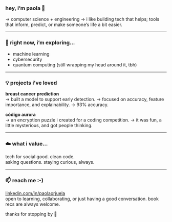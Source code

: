 ### hey, i’m paola 🌿

→ computer science + engineering
→ i like building tech that helps; tools that inform, predict, or make someone’s life a bit easier.

---

### 🌱 right now, i’m exploring...

- machine learning
- cybersecurity
- quantum computing (still wrapping my head around it, tbh)
  
---

### 💡 projects i’ve loved

**breast cancer prediction**  
→ built a model to support early detection.
→ focused on accuracy, feature importance, and explainability. 
→ 93% accuracy.

**código aurora**  
→ an encryption puzzle i created for a coding competition.
→ it was fun, a little mysterious, and got people thinking.  

---

### ☁️ what i value...

tech for social good. clean code.  
asking questions.
staying curious, always.

---

### 📫 reach me :-)

[linkedin.com/in/paolaorjuela](https://linkedin.com/in/paolaorjuela)  
open to learning, collaborating, or just having a good conversation. book recs are always welcome.

thanks for stopping by 🤍
